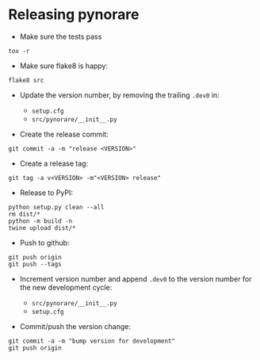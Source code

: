 
# Releasing pynorare

- Make sure the tests pass
```
tox -r
```

- Make sure flake8 is happy:
```
flake8 src
```

- Update the version number, by removing the trailing `.dev0` in:
  - `setup.cfg`
  - `src/pynorare/__init__.py`

- Create the release commit:
```shell
git commit -a -m "release <VERSION>"
```

- Create a release tag:
```
git tag -a v<VERSION> -m"<VERSION> release"
```

- Release to PyPI:
```shell
python setup.py clean --all
rm dist/*
python -m build -n
twine upload dist/*
```

- Push to github:
```
git push origin
git push --tags
```

- Increment version number and append `.dev0` to the version number for the new development cycle:
  - `src/pynorare/__init__.py`
  - `setup.cfg`

- Commit/push the version change:
```shell
git commit -a -m "bump version for development"
git push origin
```
